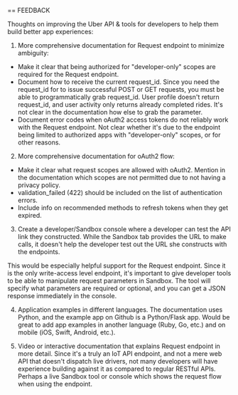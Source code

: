 == FEEDBACK

Thoughts on improving the Uber API & tools for developers to help them build better app experiences:

1. More comprehensive documentation for Request endpoint to minimize ambiguity:

  * Make it clear that being authorized for "developer-only" scopes are required for the Request endpoint.  
  * Document how to receive the current request_id. Since you need the request_id for to issue successful POST or GET requests, you must be able to programmatically grab request_id. User profile doesn't return request_id, and user activity only returns already completed rides. It's not clear in the documentation how else to grab the parameter.
  * Document error codes when oAuth2 access tokens do not reliably work with the Request endpoint. Not clear whether it's due to the endpoint being limited to authorized apps with "developer-only" scopes, or for other reasons.

2. More comprehensive documentation for oAuth2 flow:

  * Make it clear what request scopes are allowed with oAuth2. Mention in the documentation which scopes are not permitted due to not having a privacy policy.
  * validation_failed (422) should be included on the list of authentication errors.
  * Include info on recommended methods to refresh tokens when they get expired.

3. Create a developer/Sandbox console where a developer can test the API link they constructed. While the Sandbox tab provides the URL to make calls, it doesn't help the developer test out the URL she constructs with the endpoints.

  This would be especially helpful support for the Request endpoint. Since it is the only write-access level endpoint, it's important to give developer tools to be able to manipulate request parameters in Sandbox. The tool will specify what parameters are required or optional, and you can get a JSON response immediately in the console.

4. Application examples in different languages. The documentation uses Python, and the example app on Github is a Python/Flask app. Would be great to add app examples in another language (Ruby, Go, etc.) and on mobile (iOS, Swift, Android, etc.).

5. Video or interactive documentation that explains Request endpoint in more detail. Since it's a truly an IoT API endpoint, and not a mere web API that doesn't dispatch live drivers, not many developers will have experience building against it as compared to regular RESTful APIs. Perhaps a live Sandbox tool or console which shows the request flow when using the endpoint.

